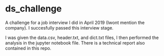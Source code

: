 # ds_challenge
A challenge for a job interview I did in April 2019 (Iwont mention the company). I succesfully passed this interview stage.

I was given the data.csv, header.txt, and dict.txt files, I then performed the analysis in the jupyter notebook file. 
There is a technical report also contained in this repo.
